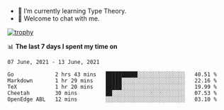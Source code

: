<!--
### Hi there 👋

- 🤔 I was learning formal verification with Coq formally, but want to **build things** now.
- 😬 I am broadly interested in **computer systems** and **programming languages** (just a beginner 🥺).
- 🤩 (I hope I can) code for fun!

<img src="https://github-readme-stats.vercel.app/api?username=xxchan&show_icons=true&icon_color=0366d6&text_color=24292e&bg_color=ffffff&hide_title=true" />

---
-->


- 🌱 I’m currently learning Type Theory.
- 💬 Welcome to chat with me.


[![trophy](https://github-profile-trophy.vercel.app/?username=xxchan&theme=flat)](https://github.com/xxchan)


📊 **The last 7 days I spent my time on** 

<!--START_SECTION:waka-->
```text
07 June, 2021 - 13 June, 2021

Go             2 hrs 43 mins   ██████████░░░░░░░░░░░░░░░   40.51 % 
Markdown       1 hr 29 mins    █████░░░░░░░░░░░░░░░░░░░░   22.16 % 
TeX            1 hr 20 mins    █████░░░░░░░░░░░░░░░░░░░░   19.99 % 
Cheetah        30 mins         ██░░░░░░░░░░░░░░░░░░░░░░░   07.53 % 
OpenEdge ABL   12 mins         ░░░░░░░░░░░░░░░░░░░░░░░░░   03.10 %
```
<!--END_SECTION:waka-->

<!--
**xxchan/xxchan** is a ✨ _special_ ✨ repository because its `README.md` (this file) appears on your GitHub profile.

Here are some ideas to get you started:

- 🔭 I’m currently working on ...
- 🌱 I’m currently learning ...
- 👯 I’m looking to collaborate on ...
- 🤔 I’m looking for help with ...
- 💬 Ask me about ...
- 📫 How to reach me: ...
- 😄 Pronouns: ...
- ⚡ Fun fact: ...
-->
